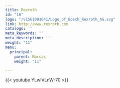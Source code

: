 ```yaml
---
title: Rexroth
id: "16"
logo: "/v1561091641/Logo_of_Bosch_Rexroth_AG.svg"
link: http://www.rexroth.com
catalogo: ''
meta_keywords: ''
meta_description: ''
weight: "11"
menu:
  principal:
    parent: Marcas
    weight: "11"

---
```

{{< youtube YLwlVLnW-70 >}}